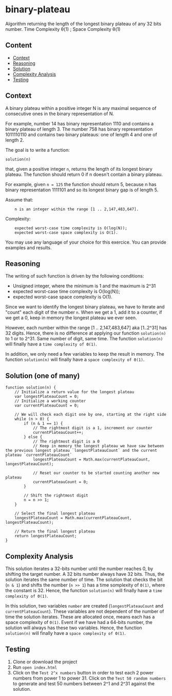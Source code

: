 # binary-plateau
Algorithm returning the length of the longest binary plateau of any 32 bits number. Time Complexity θ(1) ; Space Complexity θ(1)


## Content
- [Context](#context)
- [Reasoning](#reasoning)
- [Solution](#solution)
- [Complexity Analysis](#complexity-analysis)
- [Testing](#testing)


## Context
A binary plateau within a positive integer N is any maximal sequence of consecutive ones in the binary representation of N.

For example, number 14 has binary representation 1110 and contains a binary plateau of length 3. The number 758 has binary representation 1011110110 and contains two binary plateaus: one of length 4 and one of length 2.

The goal is to write a function:
```
solution(n)
```
that, given a positive integer `n`, returns the length of its longest binary plateau. The function should return 0 if n doesn't contain a binary plateau.

For example, given `n = 125` the function should return 5, because n has binary representation 1111101 and so its longest binary gap is of length 5.

Assume that:
```
    n is an integer within the range [1 .. 2,147,483,647].
```
Complexity:
```
    expected worst-case time complexity is O(log(N));
    expected worst-case space complexity is O(1).
```
You may use any language of your choice for this exercice. You can provide examples and results.


## Reasoning
The writing of such function is driven by the following conditions:
- Unsigned integer, where the minimum is 1 and the maximum is 2^31
- expected worst-case time complexity is O(log(N));
- expected worst-case space complexity is O(1).

Since we want to identify the longest binary plateau, we have to iterate and "count" each digit of the number `n`. When we get a 1, add it to a counter, if we get a 0, keep in memory the longest plateau we ever seen. 

However, each number within the range [1 .. 2,147,483,647] aka [1..2^31] has 32 digits. Hence, there is no difference at applying our function `solution(n)` to 1 or to 2^31. Same number of digit, same time. 
The function `solution(n)` will finally have a `time complexity of Θ(1)`.

In addition, we only need a few variables to keep the result in memory.
The function `solution(n)` will finally have a `space complexity of Θ(1)`.


## Solution (one of many)

```
function solution(n) {
    // Initialize a return value for the longest plateau
    var longestPlateauCount = 0; 
    // Initialize a working counter
    var currentPlateauCount = 0;
  
    // We will check each digit one by one, starting at the right side 
    while (n > 0) { 
        if (n & 1 == 1) {
            // The rightmost digit is a 1, increment our counter 
            currentPlateauCount++; 
        } else { 
            // The rightmost digit is a 0
            // Keep in memory the longest plateau we have saw between the previous longest plateau `longestPlateauCount` and the current plateau `currentPlateauCount`
            longestPlateauCount = Math.max(currentPlateauCount, longestPlateauCount);

            // Reset our counter to be started counting another new plateau   
            currentPlateauCount = 0;
        }
      
        // Shift the rightmost digit
        n = n >> 1;
    }

    // Select the final longest plateau
    longestPlateauCount = Math.max(currentPlateauCount, longestPlateauCount);

    // Return the final longest plateau
    return longestPlateauCount;
}
```

## Complexity Analysis
This solution iterates a 32-bits number until the number reaches 0, by shifting the target number. 
A 32 bits number always have 32 bits. 
Thus, the solution iterates the same number of time. 
The solution that checks the bit (`n & 1`) and shifts the number (`n >> 1`) has a time somplexity of `Θ(1)`, where the constant is 32.
Hence, the function `solution(n)` will finally have a `time complexity of Θ(1)`.

In this solution, two variables `number` are created (`longestPlateauCount` and `currentPlateauCount`).
These variables are not dependent of the number of time the solution iterates. 
These are allocated once, means each has a space complexity of `Θ(1)`.
Event if we have had a 64-bits number, the solution will always has these two variables.
Hence, the function `solution(n)` will finally have a `space complexity of Θ(1)`.


## Testing
1. Clone or download the project
2. Run `open index.html`
3. Click on the `Test 2^x numbers` button in order to test each 2 power numbers from power 1 to power 31. Click on the `Test 50 random numbers` to generate and test 50 numbers between 2^1 and 2^31 against the solution. 

